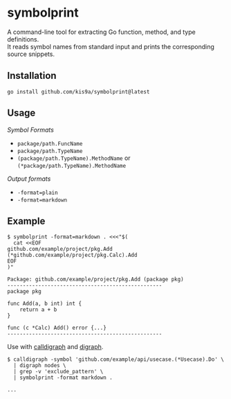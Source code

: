 # symbolprint

A command-line tool for extracting Go function, method, and type definitions.  
It reads symbol names from standard input and prints the corresponding source snippets.

## Installation  

```
go install github.com/kis9a/symbolprint@latest
```

## Usage

*Symbol Formats*
  - `package/path.FuncName`  
  - `package/path.TypeName`  
  - `(package/path.TypeName).MethodName` or `(*package/path.TypeName).MethodName`  

*Output formats*
  - `-format=plain`
  - `-format=markdown`
  
## Example

```
$ symbolprint -format=markdown . <<<"$(
  cat <<EOF
github.com/example/project/pkg.Add
(*github.com/example/project/pkg.Calc).Add
EOF
)"

Package: github.com/example/project/pkg.Add (package pkg)
--------------------------------------------------
package pkg

func Add(a, b int) int {
    return a + b
}

func (c *Calc) Add() error {...}
--------------------------------------------------
```

Use with [calldigraph](https://github.com/kis9a/calldigraph) and [digraph](https://golang.org/x/tools/cmd/digraph).

```
$ calldigraph -symbol 'github.com/example/api/usecase.(*Usecase).Do' \
  | digraph nodes \
  | grep -v 'exclude_pattern' \
  | symbolprint -format markdown .

...
```
